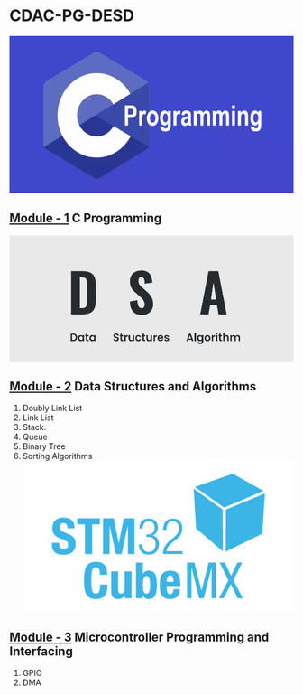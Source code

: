 # CDAC-PG-DESD<br>
![](resources/images/c.png)
## [Module - 1](/C_Program) C Programming <br>
![](resources/images/DSA.png)
## [Module - 2](/Data_Structure) Data Structures and Algorithms <br>
1. Doubly Link List
2. Link List
3. Stack.
4. Queue
5. Binary Tree
6. Sorting Algorithms
![](resources/images/STM.png)
## [Module - 3](/Microcontroller_Programming_&_Interfacing) Microcontroller Programming and Interfacing
1. GPIO
2. DMA
